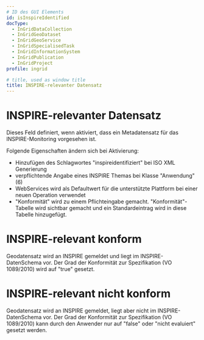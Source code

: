```yaml
---
# ID des GUI Elements
id: isInspireIdentified
docType:
  - InGridDataCollection
  - InGridGeoDataset
  - InGridGeoService
  - InGridSpecialisedTask
  - InGridInformationSystem
  - InGridPublication
  - InGridProject
profile: ingrid

# title, used as window title
title: INSPIRE-relevanter Datensatz
---
```


# INSPIRE-relevanter Datensatz

<p>Dieses Feld definiert, wenn aktiviert, dass ein Metadatensatz für das INSPIRE-Monitoring vorgesehen ist.</p><p>Folgende Eigenschaften ändern sich bei Aktivierung:</p><ul><li>Hinzufügen des Schlagwortes "inspireidentifiziert" bei ISO XML Generierung</li><li>verpflichtende Angabe eines INSPIRE Themas bei Klasse "Anwendung" (6)</li><li>WebServices wird als Defaultwert für die unterstützte Plattform bei einer neuen Operation verwendet</li><li>"Konformität" wird zu einem Pflichteingabe gemacht. "Konformität"-Tabelle wird sichtbar gemacht und ein Standardeintrag wird in diese Tabelle hinzugefügt.</li></ul>

# INSPIRE-relevant konform

Geodatensatz wird an INSPIRE gemeldet und liegt im INSPIRE-DatenSchema vor. Der Grad der Konformität zur Spezifikation (VO 1089/2010) wird auf "true" gesetzt.

# INSPIRE-relevant nicht konform

Geodatensatz wird an INSPIRE gemeldet, liegt aber nicht im INSPIRE-DatenSchema vor. Der Grad der Konformität zur Spezifikation (VO 1089/2010) kann durch den Anwender nur auf "false" oder "nicht evaluiert" gesetzt werden.
